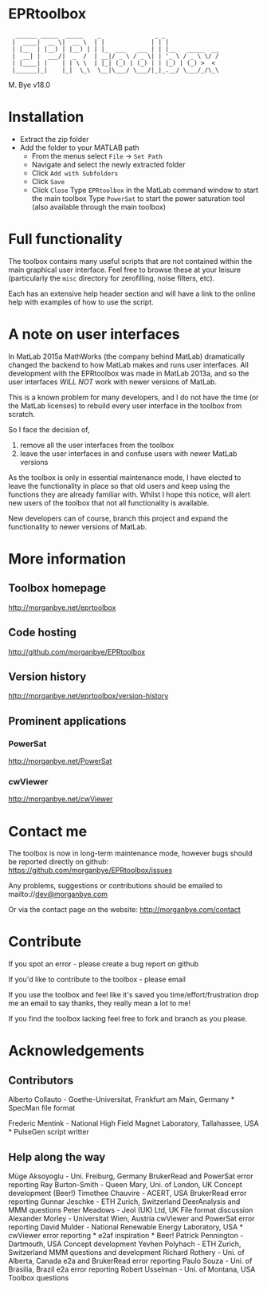 # EPRtoolbox
```
  ______ _____  _____    _               _ _
 |  ____|  __ \|  __ \  | |             | | |
 | |__  | |__) | |__) | | |_  ___   ___ | | |__   _____  __
 |  __| |  ___/|  _  /  | __|/ _ \ / _ \| | '_ \ / _ \ \/ /
 | |____| |    | | \ \  | |_| (_) | (_) | | |_) | (_) >  <
 |______|_|    |_|  \_\  \__|\___/ \___/|_|_.__/ \___/_/\_\
```


 M. Bye v18.0

# Installation
* Extract the zip folder
* Add the folder to your MATLAB path
    * From the menus select `File` -> `Set Path`
	* Navigate and select the newly extracted folder
	* Click `Add with Subfolders`
    * Click `Save`
	* Click `Close`
Type `EPRtoolbox` in the MatLab command window to start the main toolbox
Type `PowerSat` to start the power saturation tool
    (also available through the main toolbox)

# Full functionality
The toolbox contains many useful scripts that are not contained within the
main graphical user interface. Feel free to browse these at your leisure
(particularly the `misc` directory for zerofilling, noise filters, etc).

Each has an extensive help header section and will have a link to the online
help with examples of how to use the script.

# A note on user interfaces
In MatLab 2015a MathWorks (the company behind MatLab) dramatically changed the
backend to how MatLab makes and runs user interfaces. All development with the
EPRtoolbox was made in MatLab 2013a, and so the user interfaces *WILL NOT* work
with newer versions of MatLab.

This is a known problem for many developers, and I do not have the time (or the
MatLab licenses) to rebuild every user interface in the toolbox from scratch.

So I face the decision of,
1. remove all the user interfaces from the toolbox
2. leave the user interfaces in and confuse users with newer MatLab versions

As the toolbox is only in essential maintenance mode, I have elected to leave
the functionality in place so that old users and keep using the functions they
are already familiar with. Whilst I hope this notice, will alert new users of
the toolbox that not all functionality is available.

New developers can of course, branch this project and expand the functionality
to newer versions of MatLab.


# More information
## Toolbox homepage
http://morganbye.net/eprtoolbox

## Code hosting
http://github.com/morganbye/EPRtoolbox

## Version history
http://morganbye.net/eprtoolbox/version-history

## Prominent applications
### PowerSat
http://morganbye.net/PowerSat

### cwViewer
http://morganbye.net/cwViewer


# Contact me
The toolbox is now in long-term maintenance mode, however bugs should be
reported directly on github:
https://github.com/morganbye/EPRtoolbox/issues

Any problems, suggestions or contributions should be emailed to
mailto://dev@morganbye.com

Or via the contact page on the website:
http://morganbye.com/contact


# Contribute
If you spot an error - please create a bug report on github

If you'd like to contribute to the toolbox - please email

If you use the toolbox and feel like it's saved you time/effort/frustration
drop me an email to say thanks, they really mean a lot to me!

If you find the toolbox lacking feel free to fork and branch as you please.


# Acknowledgements

## Contributors
Alberto Collauto - Goethe-Universitat, Frankfurt am Main, Germany
    * SpecMan file format

Frederic Mentink - National High Field Magnet Laboratory, Tallahassee, USA
    * PulseGen script writter

Help along the way
------------------

Müge Aksoyoglu - Uni. Freiburg, Germany
	BrukerRead and PowerSat error reporting
Ray Burton-Smith - Queen Mary, Uni. of London, UK
	Concept development (Beer!)
Timothee Chauvire - ACERT, USA
	BrukerRead error reporting
Gunnar Jeschke - ETH Zurich, Switzerland
	DeerAnalysis and MMM questions
Peter Meadows - Jeol (UK) Ltd, UK
	File format discussion
Alexander Morley - Universitat Wien, Austria
    cwViewer and PowerSat error reporting
David Mulder - National Renewable Energy Laboratory, USA
    * cwViewer error reporting
    * e2af inspiration
    * Beer!
Patrick Pennington - Dartmouth, USA
	Concept development
Yevhen Polyhach - ETH Zurich, Switzerland
	MMM questions and development
Richard Rothery - Uni. of Alberta, Canada
	e2a and BrukerRead error reporting
Paulo Souza -  Uni. of Brasilia, Brazil
	e2a error reporting
Robert Usselman - Uni. of Montana, USA
	Toolbox questions
